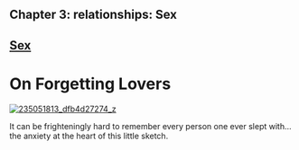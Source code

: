 Chapter  3: relationships: Sex
-----------------------------

[Sex](../category/relationships/sex/index.html)
-----------------------------------------------

On Forgetting Lovers
====================

[![235051813\_dfb4d27274\_z](http://i0.wp.com/www.thebookoflife.org/wp-content/uploads/2015/03/235051813_dfb4d27274_z.jpg?resize=635%2C416)](http://i1.wp.com/www.thebookoflife.org/wp-content/uploads/2015/03/235051813_dfb4d27274_z.jpg)

It can be frighteningly hard to remember every person one ever slept with… the anxiety at the heart of this little sketch.

